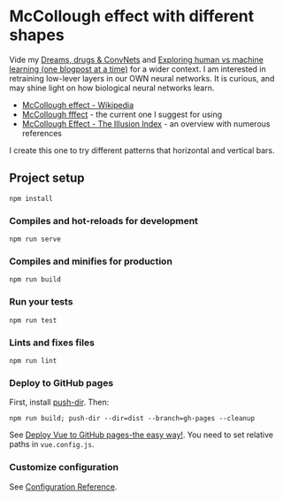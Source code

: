 # McCollough effect with different shapes

Vide my [Dreams, drugs & ConvNets](https://medium.com/@pmigdal/dreams-drugs-convnets-ae7ed6ad50a5) and [Exploring human vs machine learning (one blogpost at a time)](https://p.migdal.pl/2019/07/15/human-machine-learning-motivation.html) for a wider context. I am interested in retraining low-lever layers in our OWN neural networks. It is curious, and may shine light on how biological neural networks learn.

* [McCollough effect - Wikipedia](https://en.wikipedia.org/wiki/McCollough_effect)
* [McCollough fffect](https://michaelbach.de/ot/col-McCollough/index.html) - the current one I suggest for using
* [McCollough Effect - The Illusion Index](https://www.illusionsindex.org/ir/mccollough-effect) - an overview with numerous references

I create this one to try different patterns that horizontal and vertical bars.

## Project setup
```
npm install
```

### Compiles and hot-reloads for development
```
npm run serve
```

### Compiles and minifies for production
```
npm run build
```

### Run your tests
```
npm run test
```

### Lints and fixes files
```
npm run lint
```

### Deploy to GitHub pages

First, install [push-dir](https://www.npmjs.com/package/push-dir). Then:

```
npm run build; push-dir --dir=dist --branch=gh-pages --cleanup
```

See [Deploy Vue to GitHub pages-the easy way!](https://medium.com/@codetheorist/vue-up-your-github-pages-the-right-way-955486220418). You need to set relative paths in `vue.config.js`.

### Customize configuration
See [Configuration Reference](https://cli.vuejs.org/config/).
